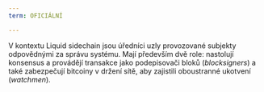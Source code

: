 ```yaml
---
term: OFICIÁLNÍ

---
```

V kontextu Liquid sidechain jsou úředníci uzly provozované subjekty odpovědnými za správu systému. Mají především dvě role: nastolují konsensus a provádějí transakce jako podepisovači bloků (*blocksigners*) a také zabezpečují bitcoiny v držení sítě, aby zajistili oboustranné ukotvení (*watchmen*).